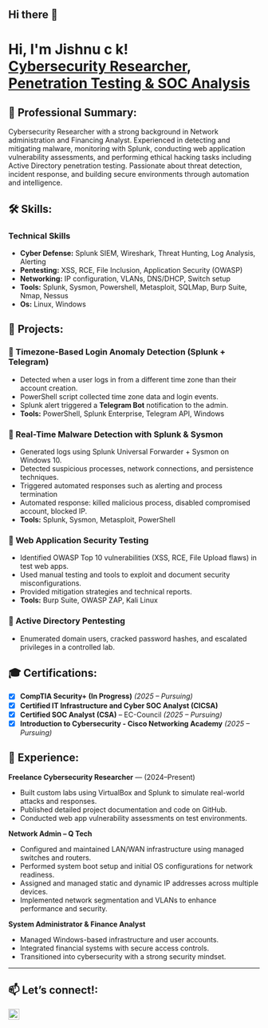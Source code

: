 ## Hi there 👋

<h1>Hi, I'm Jishnu c k! <br/><a href="https://github.com/CKJISHNUSAN">Cybersecurity Researcher</a>, <a href="www.linkedin.com/in/ckjishnusan"> Penetration Testing & SOC Analysis</a></h1>

<h2> 👤 Professional Summary:</h2>
Cybersecurity Researcher with a strong background in Network administration and Financing Analyst. Experienced in detecting and mitigating malware, monitoring with Splunk, conducting web application vulnerability assessments, and performing ethical hacking tasks including Active Directory penetration testing. Passionate about threat detection, incident response, and building secure environments through automation and intelligence.
 
<h2> 🛠️ Skills:</h2>

### Technical Skills
- **Cyber Defense:** Splunk SIEM, Wireshark, Threat Hunting, Log Analysis, Alerting
- **Pentesting:** XSS, RCE, File Inclusion, Application Security (OWASP)
- **Networking:** IP configuration, VLANs, DNS/DHCP, Switch setup
- **Tools:** Splunk, Sysmon, Powershell, Metasploit, SQLMap, Burp Suite, Nmap, Nessus
- **Os:** Linux, Windows

<h2>🚀 Projects:</h2>

### 🔸 Timezone-Based Login Anomaly Detection (Splunk + Telegram)
- Detected when a user logs in from a different time zone than their account creation.
- PowerShell script collected time zone data and login events.
- Splunk alert triggered a **Telegram Bot** notification to the admin.
- **Tools:** PowerShell, Splunk Enterprise, Telegram API, Windows

### 🔸 Real-Time Malware Detection with Splunk & Sysmon
- Generated logs using Splunk Universal Forwarder + Sysmon on Windows 10.
- Detected suspicious processes, network connections, and persistence techniques.
- Triggered automated responses such as alerting and process termination
- Automated response: killed malicious process, disabled compromised account, blocked IP.
- **Tools:** Splunk, Sysmon, Metasploit, PowerShell

### 🔸 Web Application Security Testing
- Identified OWASP Top 10 vulnerabilities (XSS, RCE, File Upload flaws) in test web apps.
- Used manual testing and tools to exploit and document security misconfigurations.
- Provided mitigation strategies and technical reports.
- **Tools:** Burp Suite, OWASP ZAP, Kali Linux

### 🔸 Active Directory Pentesting
- Enumerated domain users, cracked password hashes, and escalated privileges in a controlled lab.

<h2>🎓 Certifications:</h2>

- [x] **CompTIA Security+ (In Progress)**  *(2025 – Pursuing)*
- [x] **Certified IT Infrastructure and Cyber SOC Analyst (CICSA)**
- [x] **Certified SOC Analyst (CSA)** – EC-Council *(2025 – Pursuing)* 
- [x] **Introduction to Cybersecurity - Cisco Networking Academy** *(2025 – Pursuing)*

<h2>💼 Experience:</h2>

**Freelance Cybersecurity Researcher** — (2024–Present)  
- Built custom labs using VirtualBox and Splunk to simulate real-world attacks and responses.  
- Published detailed project documentation and code on GitHub.  
- Conducted web app vulnerability assessments on test environments.

**Network Admin – Q Tech**  
- Configured and maintained LAN/WAN infrastructure using managed switches and routers.
- Performed system boot setup and initial OS configurations for network readiness.
- Assigned and managed static and dynamic IP addresses across multiple devices.
- Implemented network segmentation and VLANs to enhance performance and security.

**System Administrator & Finance Analyst**  
- Managed Windows-based infrastructure and user accounts.  
- Integrated financial systems with secure access controls.  
- Transitioned into cybersecurity with a strong security mindset.

---

<h2>📫 Let’s connect!:</h2>

[<img align="left" alt="ckjishnusan | LinkedIn" width="22px" src="https://cdn.jsdelivr.net/npm/simple-icons@v3/icons/linkedin.svg" />][linkedin]

<br>

[linkedin]: https://www.linkedin.com/in/ckjishnusan

<!--

<!--
**CKJISHNUSAN/CKJISHNUSAN** is a ✨ _special_ ✨ repository because its `README.md` (this file) appears on your GitHub profile.

Here are some ideas to get you started:

- 🔭 I’m currently working on ...
- 🌱 I’m currently learning ...
- 👯 I’m looking to collaborate on ...
- 🤔 I’m looking for help with ...
- 💬 Ask me about ...
- 📫 How to reach me: ...
- 😄 Pronouns: ...
- ⚡ Fun fact: ...
-->
